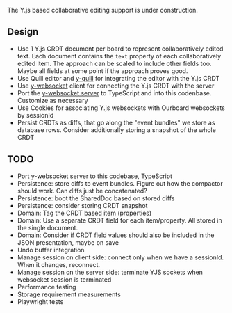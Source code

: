 The Y.js based collaborative editing support is under construction.

## Design

-   Use 1 Y.js CRDT document per board to represent collaboratively edited text. Each document contains the `text` property of each collaboratively edited item. The approach can be scaled to include other fields too. Maybe all fields at some point if the approach proves good.
-   Use Quill editor and [y-quill](https://github.com/yjs/y-quill) for integrating the editor with the Y.js CRDT
-   Use [y-websocket](https://github.com/yjs/y-websocket) client for connecting the Y.js CRDT with the server
-   Port the [y-websocket server](https://github.com/yjs/y-websocket/blob/master/bin/server.js) to TypeScript and into this codenbase. Customize as necessary
-   Use Cookies for associating Y.js websockets with Ourboard websockets by sessionId
-   Persist CRDTs as diffs, that go along the "event bundles" we store as database rows. Consider additionally storing a snapshot of the whole CRDT

## TODO

-   Port y-websocket server to this codebase, TypeScript
-   Persistence: store diffs to event bundles. Figure out how the compactor should work. Can diffs just be concatenated?
-   Persistence: boot the SharedDoc based on stored diffs
-   Persistence: consider storing CRDT snapshot
-   Domain: Tag the CRDT based item (properties)
-   Domain: Use a separate CRDT field for each item/property. All stored in the single document.
-   Domain: Consider if CRDT field values should also be included in the JSON presentation, maybe on save
-   Undo buffer integration
-   Manage session on client side: connect only when we have a sessionId. When it changes, reconnect.
-   Manage session on the server side: terminate YJS sockets when websocket session is terminated
-   Performance testing
-   Storage requirement measurements
-   Playwright tests
